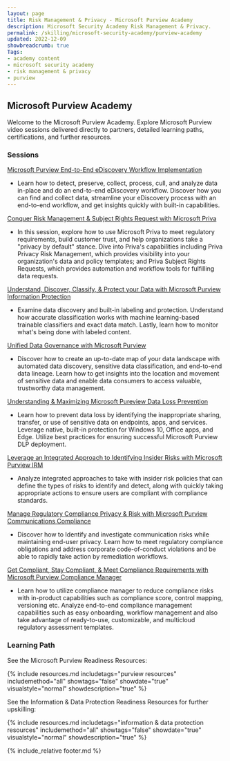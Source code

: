 ```yaml
---
layout: page
title: Risk Management & Privacy - Microsoft Purview Academy
description: Microsoft Security Academy Risk Management & Privacy.
permalink: /skilling/microsoft-security-academy/purview-academy
updated: 2022-12-09
showbreadcrumb: true
Tags:
- academy content
- microsoft security academy
- risk management & privacy
- purview
---
```


## Microsoft Purview Academy
Welcome to the Microsoft Purview Academy. Explore Microsoft Purview video sessions delivered directly to partners, detailed learning paths, certifications, and further resources.


### Sessions
[Microsoft Purview End-to-End eDiscovery Workflow Implementation](https://msuspartners.eventbuilder.com/event/62424?source=EnablePurview)
* Learn how to detect, preserve, collect, process, cull, and analyze data in-place and do an end-to-end eDiscovery workflow. Discover how you can find and collect data, streamline your eDiscovery process with an end-to-end workflow, and get insights quickly with built-in capabilities.

[Conquer Risk Management & Subject Rights Request with Microsoft Priva](https://msuspartners.eventbuilder.com/event/62426?source=EnablePurview)
* In this session, explore how to use Microsoft Priva to meet regulatory requirements, build customer trust, and help organizations take a "privacy by default" stance. Dive into Priva's capabilities including Priva Privacy Risk Management, which provides visibility into your organization's data and policy templates; and Priva Subject Rights Requests, which provides automation and workflow tools for fulfilling data requests.

[Understand, Discover, Classify, & Protect your Data with Microsoft Purview Information Protection](https://msuspartners.eventbuilder.com/event/62417?source=EnablePurview)
* Examine data discovery and built-in labeling and protection. Understand how accurate classification works with machine learning-based trainable classifiers and exact data match. Lastly, learn how to monitor what's being done with labeled content.

[Unified Data Governance with Microsoft Purview](https://msuspartners.eventbuilder.com/event/62418?source=EnablePurview)
* Discover how to create an up-to-date map of your data landscape with automated data discovery, sensitive data classification, and end-to-end data lineage. Learn how to get insights into the location and movement of sensitive data and enable data consumers to access valuable, trustworthy data management.

[Understanding & Maximizing Microsoft Pureview Data Loss Prevention](https://msuspartners.eventbuilder.com/event/62419?source=EnablePurview)
* Learn how to prevent data loss by identifying the inappropriate sharing, transfer, or use of sensitive data on endpoints, apps, and services. Leverage native, built-in protection for Windows 10, Office apps, and Edge. Utilize best practices for ensuring successful Microsoft Purview DLP deployment.

[Leverage an Integrated Approach to Identifying Insider Risks with Microsoft Purview IRM](https://msuspartners.eventbuilder.com/event/62420?source=EnablePurview)
* Analyze integrated approaches to take with insider risk policies that can define the types of risks to identify and detect, along with quickly taking appropriate actions to ensure users are compliant with compliance standards.

[Manage Regulatory Compliance Privacy & Risk with Microsoft Purview Communications Compliance](https://msuspartners.eventbuilder.com/event/62421?source=EnablePurview)
* Discover how to Identify and investigate communication risks while maintaining end-user privacy. Learn how to meet regulatory compliance obligations and address corporate code-of-conduct violations and be able to rapidly take action by remediation workflows.

[Get Compliant, Stay Compliant, & Meet Compliance Requirements with Microsoft Purview Compliance Manager](https://msuspartners.eventbuilder.com/event/62422?source=EnablePurview)
* Learn how to utilize compliance manager to reduce compliance risks with in-product capabilities such as compliance score, control mapping, versioning etc. Analyze end-to-end compliance management capabilities such as easy onboarding, workflow management and also take advantage of ready-to-use, customizable, and multicloud regulatory assessment templates.


### Learning Path
See the Microsoft Purview Readiness Resources:

{% include resources.md 
    includetags="purview resources"
    includemethod="all" 
    showtags="false" 
    showdate="true" 
    visualstyle="normal" 
    showdescription="true"
%}

See the Information & Data Protection Readiness Resources for further upskilling:

{% include resources.md 
    includetags="information & data protection resources"
    includemethod="all" 
    showtags="false" 
    showdate="true" 
    visualstyle="normal" 
    showdescription="true"
%}


{% include_relative footer.md %}